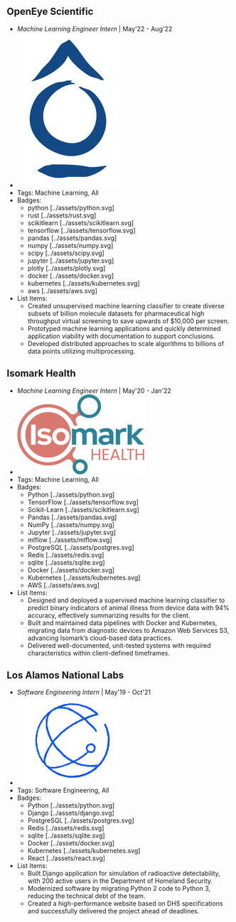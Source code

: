 ## OpenEye Scientific
- *Machine Learning Engineer Intern* | May'22 - Aug'22
- ![logo512](../assets/openeye.png)
- Tags: Machine Learning, All
- Badges:
  - python [../assets/python.svg]
  - rust [../assets/rust.svg]
  - scikitlearn [../assets/scikitlearn.svg]
  - tensorflow [../assets/tensorflow.svg]
  - pandas [../assets/pandas.svg]
  - numpy [../assets/numpy.svg]
  - scipy [../assets/scipy.svg]
  - jupyter [../assets/jupyter.svg]
  - plotly [../assets/plotly.svg]
  - docker [../assets/docker.svg]
  - kubernetes [../assets/kubernetes.svg]
  - aws [../assets/aws.svg]
- List Items:
  - Created unsupervised machine learning classifier to create diverse subsets of billion molecule datasets for pharmaceutical high throughput virtual screening to save upwards of $10,000 per screen.
  - Prototyped machine learning applications and quickly determined application viability with documentation to support conclusions.
  - Developed distributed approaches to scale algorithms to billions of data points utilizing multiprocessing.

## Isomark Health
- *Machine Learning Engineer Intern* | May'20 - Jan'22
- ![isomark](../assets/isomark.svg)
- Tags: Machine Learning, All
- Badges:
  - Python [../assets/python.svg]
  - TensorFlow [../assets/tensorflow.svg]
  - Scikit-Learn [../assets/scikitlearn.svg]
  - Pandas [../assets/pandas.svg]
  - NumPy [../assets/numpy.svg]
  - Jupyter [../assets/jupyter.svg]
  - mlflow [../assets/mlflow.svg]
  - PostgreSQL [../assets/postgres.svg]
  - Redis [../assets/redis.svg]
  - sqlite [../assets/sqlite.svg]
  - Docker [../assets/docker.svg]
  - Kubernetes [../assets/kubernetes.svg]
  - AWS [../assets/aws.svg]
- List Items:
  - Designed and deployed a supervised machine learning classifier to predict binary indicators of animal illness from device data with 94% accuracy, effectively summarizing results for the client.
  - Built and maintained data pipelines with Docker and Kubernetes, migrating data from diagnostic devices to Amazon Web Services S3, advancing Isomark’s cloud-based data practices.
  - Delivered well-documented, unit-tested systems with required characteristics within client-defined timeframes.

## Los Alamos National Labs
- *Software Engineering Intern* | May'19 - Oct'21
- ![lanl-logo](../assets/lanl-logo.png)
- Tags: Software Engineering, All
- Badges:
  - Python [../assets/python.svg]
  - Django [../assets/django.svg]
  - PostgreSQL [../assets/postgres.svg]
  - Redis [../assets/redis.svg]
  - sqlite [../assets/sqlite.svg]
  - Docker [../assets/docker.svg]
  - Kubernetes [../assets/kubernetes.svg]
  - React [../assets/react.svg]
- List Items:
  - Built Django application for simulation of radioactive detectability, with 200 active users in the Department of Homeland Security.
  - Modernized software by migrating Python 2 code to Python 3, reducing the technical debt of the team. 
  - Created a high-performance website based on DHS specifications and successfully delivered the project ahead of deadlines.

